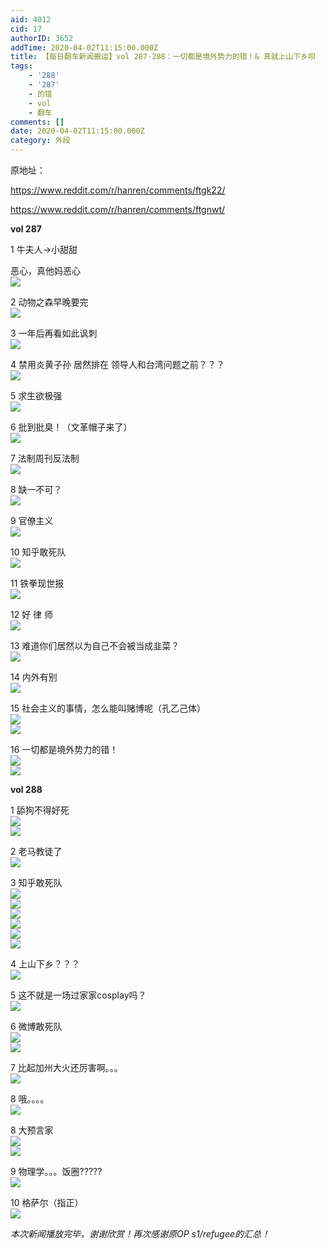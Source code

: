 ```yaml
---
aid: 4012
cid: 17
authorID: 3652
addTime: 2020-04-02T11:15:00.000Z
title: 【每日翻车新闻搬运】vol 287-288：一切都是境外势力的错！& 真就上山下乡呗
tags:
    - '288'
    - '287'
    - 的错
    - vol
    - 翻车
comments: []
date: 2020-04-02T11:15:00.000Z
category: 外段
---
```


原地址：

https://www.reddit.com/r/hanren/comments/ftgk22/

https://www.reddit.com/r/hanren/comments/ftgnwt/

**vol 287**

1 牛夫人→小甜甜

恶心，真他妈恶心  
![](https://images.weserv.nl/?url=https%3A%2F%2Fpreview.redd.it%2F7vh0bny98cq41.jpg%3Fwidth%3D960%26format%3Dpjpg%26auto%3Dwebp%26s%3Db51b67d9310c8de528613cbadbe45b9105030e85)

2 动物之森早晚要完  
![](https://images.weserv.nl/?url=https%3A%2F%2Fpreview.redd.it%2Fkpoioqy98cq41.jpg%3Fwidth%3D1004%26format%3Dpjpg%26auto%3Dwebp%26s%3Da5c055378889595d8b284d08683f08d0609387fd)

3 一年后再看如此讽刺  
![](https://images.weserv.nl/?url=https%3A%2F%2Fpreview.redd.it%2F5wz3kvy98cq41.jpg%3Fwidth%3D1103%26format%3Dpjpg%26auto%3Dwebp%26s%3Dfef96f1ff8b4c47fceac55b5571d83a714d9830a)

4 禁用炎黄子孙 居然排在 领导人和台湾问题之前？？？  
![](https://images.weserv.nl/?url=https%3A%2F%2Fpreview.redd.it%2Fb3n9sb1a8cq41.jpg%3Fwidth%3D2825%26format%3Dpjpg%26auto%3Dwebp%26s%3D0409b65bfaeaebe9d0b276c812beab588ec238b3)

5 求生欲极强  
![](https://images.weserv.nl/?url=https%3A%2F%2Fpreview.redd.it%2F9sbnni0a8cq41.jpg%3Fwidth%3D680%26format%3Dpjpg%26auto%3Dwebp%26s%3D94fe5469ce353ec5be609c93318c66875b438b9d)

6 批到批臭！（文革帽子来了）  
![](https://images.weserv.nl/?url=https%3A%2F%2Fpreview.redd.it%2Ff7jdg9z98cq41.png%3Fwidth%3D664%26format%3Dpng%26auto%3Dwebp%26s%3D8ed34f3d2576d4020c80e6242cdf346e1f3d3c0d)

7 法制周刊反法制  
![](https://images.weserv.nl/?url=https%3A%2F%2Fpreview.redd.it%2F99noldz98cq41.jpg%3Fwidth%3D607%26format%3Dpjpg%26auto%3Dwebp%26s%3Ddb992e077eeb987090137c84387febeb92774913)

8 缺一不可？  
![](https://images.weserv.nl/?url=https%3A%2F%2Fpreview.redd.it%2Fjutlyuy98cq41.jpg%3Fwidth%3D960%26format%3Dpjpg%26auto%3Dwebp%26s%3D5e4d2a7f4314f479360c748bc12dce800630e8d0)

9 官僚主义  
![](https://images.weserv.nl/?url=https%3A%2F%2Fpreview.redd.it%2Fhyr8oe0a8cq41.jpg%3Fwidth%3D1080%26format%3Dpjpg%26auto%3Dwebp%26s%3D36a410dc0fc3fdaf32d1db8c0b96435bc24960cb)

10 知乎敢死队  
![](https://images.weserv.nl/?url=https%3A%2F%2Fpreview.redd.it%2Fz9hm9l0a8cq41.jpg%3Fwidth%3D429%26format%3Dpjpg%26auto%3Dwebp%26s%3D87dc2bad19a02883cfd5f2ddb8cbb48202fcd6c7)

11 铁拳现世报  
![](https://images.weserv.nl/?url=https%3A%2F%2Fpreview.redd.it%2Fov4nd3z98cq41.jpg%3Fwidth%3D690%26format%3Dpjpg%26auto%3Dwebp%26s%3D22f46b4d22d99087e7a436892fc2def6a176552d)

12 好 律 师  
![](https://images.weserv.nl/?url=https%3A%2F%2Fpreview.redd.it%2Fsy2l8k0a8cq41.jpg%3Fwidth%3D1080%26format%3Dpjpg%26auto%3Dwebp%26s%3D757eed59e1c726ff3ebdbc8d199adfcde69810b9)

13 难道你们居然以为自己不会被当成韭菜？  
![](https://images.weserv.nl/?url=https%3A%2F%2Fpreview.redd.it%2Flu00xi0a8cq41.jpg%3Fwidth%3D573%26format%3Dpjpg%26auto%3Dwebp%26s%3D616c2b2564753bed861bf6256d1a62484ae381ea)

14 内外有别  
![](https://images.weserv.nl/?url=https%3A%2F%2Fpreview.redd.it%2Fueboqw0a8cq41.jpg%3Fwidth%3D1620%26format%3Dpjpg%26auto%3Dwebp%26s%3D5f6a6d9fbf1270412e4b7619a774715a7650e5aa)

15 社会主义的事情，怎么能叫赌博呢（孔乙己体）  
![](https://images.weserv.nl/?url=https%3A%2F%2Fpreview.redd.it%2Fffqfdgz98cq41.jpg%3Fwidth%3D666%26format%3Dpjpg%26auto%3Dwebp%26s%3D67a4823417055af94194850b6975ecd908ee12cc)  
![](https://images.weserv.nl/?url=https%3A%2F%2Fpreview.redd.it%2Fp4uvii0a8cq41.jpg%3Fwidth%3D706%26format%3Dpjpg%26auto%3Dwebp%26s%3D5e368b7d045c597a5c96f675c9f5c0c63a013ee9)

16 一切都是境外势力的错！  
![](https://images.weserv.nl/?url=https%3A%2F%2Fpreview.redd.it%2Fgxcw401a8cq41.jpg%3Fwidth%3D1080%26format%3Dpjpg%26auto%3Dwebp%26s%3D4401b9cebef636a2ab9ac81a1d0f269baae93884)  
![](https://images.weserv.nl/?url=https%3A%2F%2Fpreview.redd.it%2Fw2nqrl0a8cq41.jpg%3Fwidth%3D1080%26format%3Dpjpg%26auto%3Dwebp%26s%3D0eb409263b6b54a7f5610c2665a54ef14ed72f91)

**vol 288**

1 舔狗不得好死  
![](https://images.weserv.nl/?url=https%3A%2F%2Fpreview.redd.it%2Fx6wir6v0bcq41.jpg%3Fwidth%3D1016%26format%3Dpjpg%26auto%3Dwebp%26s%3Da42a2893035bcb3a46ce486dd72534609646fff6)  
![](https://images.weserv.nl/?url=https%3A%2F%2Fpreview.redd.it%2F9u67riv0bcq41.jpg%3Fwidth%3D1016%26format%3Dpjpg%26auto%3Dwebp%26s%3D0db98e4a43f2abc6033cdfddb25f26e4ae211a41)

2 老马教徒了  
![](https://images.weserv.nl/?url=https%3A%2F%2Fpreview.redd.it%2F48ac4qw0bcq41.jpg%3Fwidth%3D1080%26format%3Dpjpg%26auto%3Dwebp%26s%3Da7b5b9bb0aef605f8652698e16441b5bcc1b50f6)

3 知乎敢死队  
![](https://images.weserv.nl/?url=https%3A%2F%2Fpreview.redd.it%2Fpe94arv0bcq41.jpg%3Fwidth%3D1445%26format%3Dpjpg%26auto%3Dwebp%26s%3D6033904fdf42b96dac3607451cca312a0660c2ce)  
![](https://images.weserv.nl/?url=https%3A%2F%2Fpreview.redd.it%2Fm1got5v0bcq41.jpg%3Fwidth%3D794%26format%3Dpjpg%26auto%3Dwebp%26s%3D7b0096d969942765e8a77963f341c53b4ce1b205)  
![](https://images.weserv.nl/?url=https%3A%2F%2Fpreview.redd.it%2Fzbc5orv0bcq41.jpg%3Fwidth%3D895%26format%3Dpjpg%26auto%3Dwebp%26s%3D14a5fb60b6392a5e5fabff0a3dbb64d05b0cd77f)  
![](https://images.weserv.nl/?url=https%3A%2F%2Fpreview.redd.it%2Fudi8y5v0bcq41.jpg%3Fwidth%3D711%26format%3Dpjpg%26auto%3Dwebp%26s%3Da0a18a738be0632a0fff539b9298d58fb624ec0d)  
![](https://images.weserv.nl/?url=https%3A%2F%2Fpreview.redd.it%2Ff75jm7v0bcq41.jpg%3Fwidth%3D545%26format%3Dpjpg%26auto%3Dwebp%26s%3D35c75bd4f907af3c7fd9735602421a386ccdbea9)  
![](https://images.weserv.nl/?url=https%3A%2F%2Fpreview.redd.it%2F7j8827v0bcq41.jpg%3Fwidth%3D580%26format%3Dpjpg%26auto%3Dwebp%26s%3D6ff1147f900e3c533b5a71beecb810b0dfcac260)

4 上山下乡？？？  
![](https://images.weserv.nl/?url=https%3A%2F%2Fpreview.redd.it%2Fvdccvvv0bcq41.jpg%3Fwidth%3D826%26format%3Dpjpg%26auto%3Dwebp%26s%3Dde7a80035315c5d0387238b7960123f041115c7d)

5 这不就是一场过家家cosplay吗？  
![](https://images.weserv.nl/?url=https%3A%2F%2Fpreview.redd.it%2Fggrp2vv0bcq41.jpg%3Fwidth%3D751%26format%3Dpjpg%26auto%3Dwebp%26s%3D56de3b20b69ee6e9fda4905ee279a16985029625)

6 微博敢死队  
![](https://images.weserv.nl/?url=https%3A%2F%2Fpreview.redd.it%2Febr5huv0bcq41.jpg%3Fwidth%3D745%26format%3Dpjpg%26auto%3Dwebp%26s%3D4099d325346074e8dcb5433ee18a4d73422fde59)  
![](https://images.weserv.nl/?url=https%3A%2F%2Fpreview.redd.it%2Fuv1951y0bcq41.jpg%3Fwidth%3D540%26format%3Dpjpg%26auto%3Dwebp%26s%3D3fd18fc5219f138dc1bc218f1738c201bcf34de8)

7 比起加州大火还厉害啊。。。  
![](https://images.weserv.nl/?url=https%3A%2F%2Fpreview.redd.it%2Fa9stanw0bcq41.jpg%3Fwidth%3D787%26format%3Dpjpg%26auto%3Dwebp%26s%3D30bde12a979e43309fb3d5d8b10ecaec2ee04b2f)

8 哦。。。。  
![](https://images.weserv.nl/?url=https%3A%2F%2Fpreview.redd.it%2Frcrniev0bcq41.png%3Fwidth%3D436%26format%3Dpng%26auto%3Dwebp%26s%3Dda093a43219c4c0d0fdde7f1e0aa4de670e407bb)

8 大预言家  
![](https://images.weserv.nl/?url=https%3A%2F%2Fpreview.redd.it%2Fhsq0ggv0bcq41.jpg%3Fwidth%3D697%26format%3Dpjpg%26auto%3Dwebp%26s%3Dd84e558f21d8f0c1b24cd92def947c87339a38f1)  
![](https://images.weserv.nl/?url=https%3A%2F%2Fpreview.redd.it%2Flm3pycv0bcq41.jpg%3Fwidth%3D694%26format%3Dpjpg%26auto%3Dwebp%26s%3Ded1e0197d6fdd3be15ea1967944c47d65fdb4aab)

9 物理学。。。饭圈?????  
![](https://images.weserv.nl/?url=https%3A%2F%2Fpreview.redd.it%2F4dka07v0bcq41.jpg%3Fwidth%3D899%26format%3Dpjpg%26auto%3Dwebp%26s%3D5f3afce26c487db800b41ce253955544eeac1517)

10 格萨尔（指正）  
![](https://images.weserv.nl/?url=https%3A%2F%2Fpreview.redd.it%2F7ygaxgy0bcq41.jpg%3Fwidth%3D1290%26format%3Dpjpg%26auto%3Dwebp%26s%3D18afac50f6c4107962aa782aab9a259c860376ab)

_本次新闻播放完毕，谢谢欣赏！再次感谢原OP s1/refugee的汇总！_
